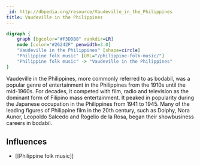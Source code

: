 ```yaml
---
_id: http://dbpedia.org/resource/Vaudeville_in_the_Philippines
title: Vaudeville in the Philippines
---
```


```dot
digraph {
	graph [bgcolor="#F3DDB8" rankdir=LR]
	node [color="#26242F" penwidth=3.0]
	"Vaudeville in the Philippines" [shape=circle]
	"Philippine folk music" [URL="/philippine-folk-music/"]
	"Philippine folk music" -> "Vaudeville in the Philippines"
}
```

Vaudeville in the Philippines, more commonly referred to as bodabil, was a popular genre of entertainment in the Philippines from the 1910s until the mid-1960s. For decades, it competed with film, radio and television as the dominant form of Filipino mass entertainment. It peaked in popularity during the Japanese occupation in the Philippines from 1941 to 1945. Many of the leading figures of Philippine film in the 20th century, such as Dolphy, Nora Aunor, Leopoldo Salcedo and Rogelio de la Rosa, began their showbusiness careers in bodabil.

## Influences
- [[Philippine folk music]]
